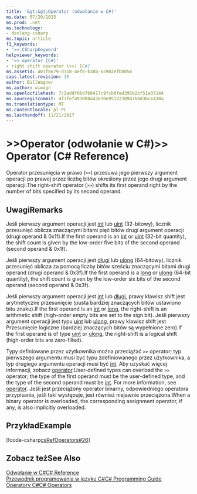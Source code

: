 ```yaml
---
title: '&gt;&gt;Operator (odwołanie w C#)'
ms.date: 07/20/2015
ms.prod: .net
ms.technology:
- devlang-csharp
ms.topic: article
f1_keywords:
- '>>_CSharpKeyword'
helpviewer_keywords:
- '>> operator [C#]'
- right shift operator (>>) [C#]
ms.assetid: a07f8679-d318-4ef8-b38b-65903efb8056
caps.latest.revision: 15
author: BillWagner
ms.author: wiwagn
ms.openlocfilehash: 7c2eddf06d7b8417c9fcb0fed395b2bf51e07144
ms.sourcegitcommit: 4f3fef493080a43e70e951223894768d36ce430a
ms.translationtype: MT
ms.contentlocale: pl-PL
ms.lasthandoff: 11/21/2017
---
```

# <a name="gtgt-operator-c-reference"></a><span data-ttu-id="50871-102">&gt;&gt;Operator (odwołanie w C#)</span><span class="sxs-lookup"><span data-stu-id="50871-102">&gt;&gt; Operator (C# Reference)</span></span>
<span data-ttu-id="50871-103">Operator przesunięcia w prawo (`>>`) przesuwa jego pierwszy argument operacji po prawej przez liczbę bitów określony przez jego drugi argument operacji.</span><span class="sxs-lookup"><span data-stu-id="50871-103">The right-shift operator (`>>`) shifts its first operand right by the number of bits specified by its second operand.</span></span>  
  
## <a name="remarks"></a><span data-ttu-id="50871-104">Uwagi</span><span class="sxs-lookup"><span data-stu-id="50871-104">Remarks</span></span>  
 <span data-ttu-id="50871-105">Jeśli pierwszy argument operacji jest [int](../../../csharp/language-reference/keywords/int.md) lub [uint](../../../csharp/language-reference/keywords/uint.md) (32-bitowy), licznik przesunięć oblicza znaczącymi bitami pięć bitów drugi argument operacji (drugi operand & 0x1f).</span><span class="sxs-lookup"><span data-stu-id="50871-105">If the first operand is an [int](../../../csharp/language-reference/keywords/int.md) or [uint](../../../csharp/language-reference/keywords/uint.md) (32-bit quantity), the shift count is given by the low-order five bits of the second operand (second operand & 0x1f).</span></span>  
  
 <span data-ttu-id="50871-106">Jeśli pierwszy argument operacji jest [długi](../../../csharp/language-reference/keywords/long.md) lub [ulong](../../../csharp/language-reference/keywords/ulong.md) (64-bitowy), licznik przesunięć oblicza za pomocą liczby bitów sześciu znaczącymi bitami drugi operand (drugi operand & 0x3f).</span><span class="sxs-lookup"><span data-stu-id="50871-106">If the first operand is a [long](../../../csharp/language-reference/keywords/long.md) or [ulong](../../../csharp/language-reference/keywords/ulong.md) (64-bit quantity), the shift count is given by the low-order six bits of the second operand (second operand & 0x3f).</span></span>  
  
 <span data-ttu-id="50871-107">Jeśli pierwszy argument operacji jest [int](../../../csharp/language-reference/keywords/int.md) lub [długi](../../../csharp/language-reference/keywords/long.md), prawy klawisz shift jest arytmetyczne przesunięcie (pusta bardziej znaczących bitów ustawiono bitu znaku).</span><span class="sxs-lookup"><span data-stu-id="50871-107">If the first operand is an [int](../../../csharp/language-reference/keywords/int.md) or [long](../../../csharp/language-reference/keywords/long.md), the right-shift is an arithmetic shift (high-order empty bits are set to the sign bit).</span></span> <span data-ttu-id="50871-108">Jeśli pierwszy argument operacji jest typu [uint](../../../csharp/language-reference/keywords/uint.md) lub [ulong](../../../csharp/language-reference/keywords/ulong.md), prawy klawisz shift jest Przesunięcie logiczne (bardziej znaczących bitów są wypełnione zero).</span><span class="sxs-lookup"><span data-stu-id="50871-108">If the first operand is of type [uint](../../../csharp/language-reference/keywords/uint.md) or [ulong](../../../csharp/language-reference/keywords/ulong.md), the right-shift is a logical shift (high-order bits are zero-filled).</span></span>  
  
 <span data-ttu-id="50871-109">Typy definiowane przez użytkownika można przeciążać `>>` operator; typ pierwszego argumentu musi być typu zdefiniowanego przez użytkownika, a typ drugiego argumentu operacji musi być [int](../../../csharp/language-reference/keywords/int.md). Aby uzyskać więcej informacji, zobacz [operator](../../../csharp/language-reference/keywords/operator.md).</span><span class="sxs-lookup"><span data-stu-id="50871-109">User-defined types can overload the `>>` operator; the type of the first operand must be the user-defined type, and the type of the second operand must be [int](../../../csharp/language-reference/keywords/int.md). For more information, see [operator](../../../csharp/language-reference/keywords/operator.md).</span></span> <span data-ttu-id="50871-110">Jeśli jest przeciążony operator binarny, odpowiedniego operatora przypisania, jeśli taki występuje, jest również niejawnie przeciążona.</span><span class="sxs-lookup"><span data-stu-id="50871-110">When a binary operator is overloaded, the corresponding assignment operator, if any, is also implicitly overloaded.</span></span>  
  
## <a name="example"></a><span data-ttu-id="50871-111">Przykład</span><span class="sxs-lookup"><span data-stu-id="50871-111">Example</span></span>  
 [!code-csharp[csRefOperators#26](../../../csharp/language-reference/operators/codesnippet/CSharp/right-shift-operator_1.cs)]  
  
## <a name="see-also"></a><span data-ttu-id="50871-112">Zobacz też</span><span class="sxs-lookup"><span data-stu-id="50871-112">See Also</span></span>  
 [<span data-ttu-id="50871-113">Odwołanie w C#</span><span class="sxs-lookup"><span data-stu-id="50871-113">C# Reference</span></span>](../../../csharp/language-reference/index.md)  
 [<span data-ttu-id="50871-114">Przewodnik programowania w języku C#</span><span class="sxs-lookup"><span data-stu-id="50871-114">C# Programming Guide</span></span>](../../../csharp/programming-guide/index.md)  
 [<span data-ttu-id="50871-115">Operatory C#</span><span class="sxs-lookup"><span data-stu-id="50871-115">C# Operators</span></span>](../../../csharp/language-reference/operators/index.md)
